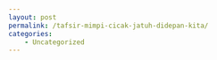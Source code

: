 ```yaml
---
layout: post
permalink: /tafsir-mimpi-cicak-jatuh-didepan-kita/
categories:
    - Uncategorized
---
```


